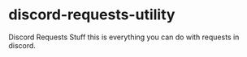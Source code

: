 # discord-requests-utility
Discord Requests Stuff
this is everything you can do with requests in discord.
